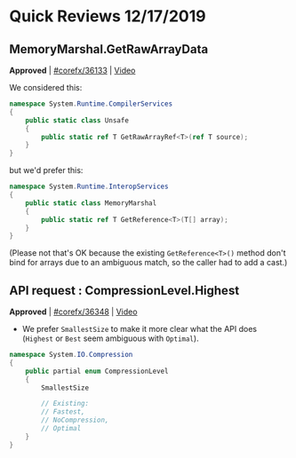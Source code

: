 # Quick Reviews 12/17/2019

## MemoryMarshal.GetRawArrayData

**Approved** | [#corefx/36133](https://github.com/dotnet/corefx/issues/36133#issuecomment-566723424) | [Video](https://www.youtube.com/watch?v=VRTCAkk7wKU&t=0h0m0s)

We considered this:

```C#
namespace System.Runtime.CompilerServices
{
    public static class Unsafe
    {
        public static ref T GetRawArrayRef<T>(ref T source);
    }
}
```

but we'd prefer this:

```C#
namespace System.Runtime.InteropServices
{
    public static class MemoryMarshal
    {
        public static ref T GetReference<T>(T[] array);
    }
}
```

(Please not that's OK because the existing `GetReference<T>()` method don't bind for arrays due to an ambiguous match, so the caller had to add a cast.)
## API request : CompressionLevel.Highest

**Approved** | [#corefx/36348](https://github.com/dotnet/corefx/issues/36348#issuecomment-566725990) | [Video](https://www.youtube.com/watch?v=VRTCAkk7wKU&t=1h49m9s)

* We prefer `SmallestSize` to make it more clear what the API does (`Highest` or `Best` seem ambiguous with `Optimal`).

```C#
namespace System.IO.Compression
{
    public partial enum CompressionLevel
    {
        SmallestSize

        // Existing:
        // Fastest,
        // NoCompression,
        // Optimal
    }
}
```
